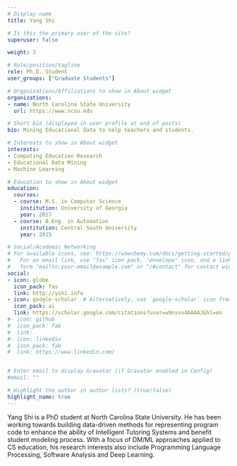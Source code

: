 ```yaml
---
# Display name
title: Yang Shi

# Is this the primary user of the site?
superuser: false

weight: 3

# Role/position/tagline
role: Ph.D. Student
user_groups: ["Graduate Students"]

# Organizations/Affiliations to show in About widget
organizations:
- name: North Carolina State University
  url: https://www.ncsu.edu

# Short bio (displayed in user profile at end of posts)
bio: Mining Educational data to help teachers and students.

# Interests to show in About widget
interests:
- Computing Education Research
- Educational Data Mining
- Machine Learning

# Education to show in About widget
education:
  courses:
  - course: M.S. in Computer Science
    institution: University of Georgia
    year: 2017
  - course: B.Eng. in Automation
    institution: Central South University
    year: 2015

# Social/Academic Networking
# For available icons, see: https://wowchemy.com/docs/getting-started/page-builder/#icons
#   For an email link, use "fas" icon pack, "envelope" icon, and a link in the
#   form "mailto:your-email@example.com" or "/#contact" for contact widget.
social:
- icon: globe
  icon_pack: fas
  link: http://yshi.info
- icon: google-scholar  # Alternatively, use `google-scholar` icon from `ai` icon pack
  icon_pack: ai
  link: https://scholar.google.com/citations?user=w9nxvo4AAAAJ&hl=en
#- icon: github
#  icon_pack: fab
#  link: 
#- icon: linkedin
#  icon_pack: fab
#  link: https://www.linkedin.com/


# Enter email to display Gravatar (if Gravatar enabled in Config)
#email: ""

# Highlight the author in author lists? (true/false)
highlight_name: true
---
```


Yang Shi is a PhD student at North Carolina State University. He has been working towards building data-driven methods for representing program code to enhance the ability of Intelligent Tutoring Systems and benefit student modeling process. With a focus of DM/ML approaches applied to CS education, his research interests also include Programming Language Processing, Software Analysis and Deep Learning.

